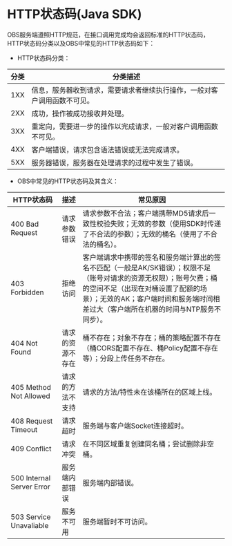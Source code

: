 # HTTP状态码\(Java SDK\)<a name="obs_21_2001"></a>

OBS服务端遵照HTTP规范，在接口调用完成均会返回标准的HTTP状态码，HTTP状态码分类以及OBS中常见的HTTP状态码如下：

-   HTTP状态码分类：

|分类|分类描述|
|--|--|
|1XX|信息，服务器收到请求，需要请求者继续执行操作，一般对客户调用函数不可见。|
|2XX|成功，操作被成功接收并处理。|
|3XX|重定向，需要进一步的操作以完成请求，一般对客户调用函数不可见。|
|4XX|客户端错误，请求包含语法错误或无法完成请求。|
|5XX|服务器错误，服务器在处理请求的过程中发生了错误。|


-   OBS中常见的HTTP状态码及其含义：

|HTTP状态码|描述|常见原因|
|--|--|--|
|400 Bad Request|请求参数错误|请求参数不合法；客户端携带MD5请求后一致性校验失败；无效的参数（使用SDK时传递了不合法的参数）；无效的桶名（使用了不合法的桶名）。|
|403 Forbidden|拒绝访问|客户端请求中携带的签名和服务端计算出的签名不匹配（一般是AK/SK错误）；权限不足（账号对请求的资源无权限）；账号欠费；桶的空间不足（出现在对桶设置了配额的场景）；无效的AK；客户端时间和服务端时间相差过大（客户端所在机器的时间与NTP服务不同步）。|
|404 Not Found|请求的资源不存在|桶不存在；对象不存在；桶的策略配置不存在（桶CORS配置不存在、桶Policy配置不存在等）；分段上传任务不存在。|
|405 Method Not Allowed|请求的方法不支持|请求的方法/特性未在该桶所在的区域上线。|
|408 Request Timeout|请求超时|服务端与客户端Socket连接超时。|
|409 Conflict|请求冲突|在不同区域重复创建同名桶；尝试删除非空桶。|
|500 Internal Server Error|服务端内部错误|服务端内部错误。|
|503 Service Unavaliable|服务不可用|服务端暂时不可访问。|



